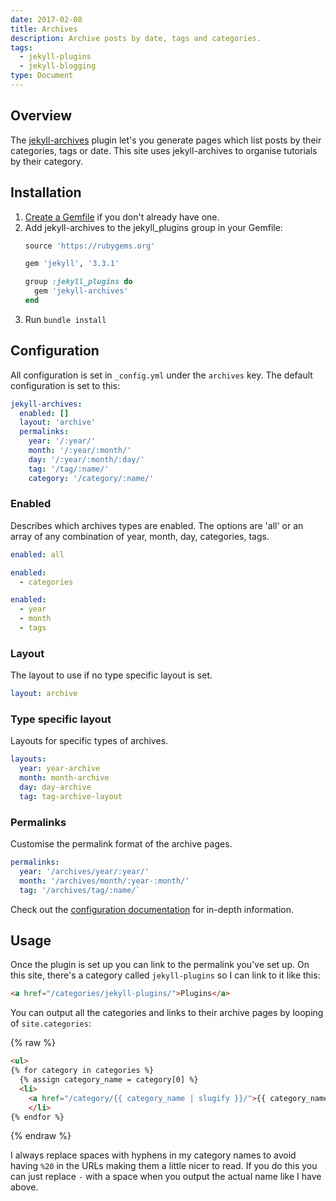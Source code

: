 ```yaml
---
date: 2017-02-08
title: Archives
description: Archive posts by date, tags and categories.
tags:
  - jekyll-plugins
  - jekyll-blogging
type: Document
---
```


## Overview

The [jekyll-archives](https://github.com/jekyll/jekyll-archives) plugin let's you generate pages which list posts by their categories, tags or date. This site uses jekyll-archives to organise tutorials by their category.

## Installation

1.  [Create a Gemfile](/jekyll-set-up/gemfiles-and-the-bundler/) if you don't already have one.
2.  Add jekyll-archives to the jekyll_plugins group in your Gemfile:
    ~~~ruby
    source 'https://rubygems.org'

    gem 'jekyll', '3.3.1'

    group :jekyll_plugins do
      gem 'jekyll-archives'
    end
    ~~~
3. Run `bundle install`

## Configuration

All configuration is set in `_config.yml` under the `archives` key. The default configuration is set to this:

~~~yaml
jekyll-archives:
  enabled: []
  layout: 'archive'
  permalinks:
    year: '/:year/'
    month: '/:year/:month/'
    day: '/:year/:month/:day/'
    tag: '/tag/:name/'
    category: '/category/:name/'
~~~

### Enabled

Describes which archives types are enabled. The options are 'all' or an array of any combination of year, month, day, categories, tags.

~~~yaml
enabled: all
~~~

~~~yaml
enabled:
  - categories
~~~

~~~yaml
enabled:
  - year
  - month
  - tags
~~~

### Layout

The layout to use if no type specific layout is set.

~~~yaml
layout: archive
~~~

### Type specific layout

Layouts for specific types of archives.

~~~yaml
layouts:
  year: year-archive
  month: month-archive
  day: day-archive
  tag: tag-archive-layout
~~~

### Permalinks

Customise the permalink format of the archive pages.

~~~yaml
permalinks:
  year: '/archives/year/:year/'
  month: '/archives/month/:year-:month/'
  tag: '/archives/tag/:name/`
~~~

Check out the [configuration documentation](https://github.com/jekyll/jekyll-archives/blob/master/docs/configuration.md) for in-depth information.

## Usage

Once the plugin is set up you can link to the permalink you've set up. On this site, there's a category called `jekyll-plugins` so I can link to it like this:

~~~html
<a href="/categories/jekyll-plugins/">Plugins</a>
~~~

You can output all the categories and links to their archive pages by looping of `site.categories`:

{% raw %}
~~~html
<ul>
{% for category in categories %}
  {% assign category_name = category[0] %}
  <li>
    <a href="/category/{{ category_name | slugify }}/">{{ category_name | replace: "-", " " }}</a>
	</li>
{% endfor %}
~~~
{% endraw %}

I always replace spaces with hyphens in my category names to avoid having `%20` in the URLs making them a little nicer to read. If you do this you can just replace `-` with a space when you output the actual name like I have above.
